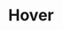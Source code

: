 ---
title: "Hover"

feat:
  types: ["General"]
  prerequisite: |
    Fly speed.
  benefit: |
    When flying, the creature can halt its forward motion and hover in place as a move action. It can then fly in any direction, including straight down or straight up, at half speed, regardless of its maneuverability.

    If a creature begins its turn hovering, it can hover in place for the turn and take a full-round action. A hovering creature cannot make wing attacks, but it can attack with all other limbs and appendages it could use in a full attack. The creature can instead use a breath weapon or cast a spell instead of making physical attacks, if it could normally do so.

    If a creature of Large size or larger hovers within 20 feet of the ground in an area with lots of loose debris, the draft from its wings creates a hemispherical cloud with a radius of 60 feet. The winds so generated can snuff torches, small campfires, exposed lanterns, and other small, open flames of non-magical origin. Clear vision within the cloud is limited to 10 feet. Creatures have concealment at 15 to 20 feet (20% miss chance). At 25 feet or more, creatures have total concealment (50% miss chance, and opponents cannot use sight to locate the creature).

    Those caught in the cloud must succeed on a Concentration check (DC 10 + &#189; creature's HD) to cast a spell.
  normal: |
    Without this feat, a creature must keep moving while flying unless it has perfect maneuverability.
---